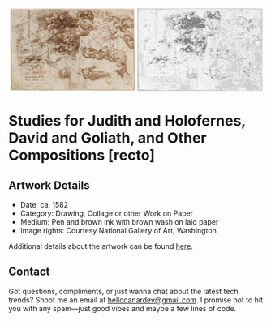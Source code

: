 <html>

<div align="center">
    <img width="49%" src="artwork.jpg" alt="artwork"/>
    <img width="49%" src="ascii_artwork.jpg" alt="artwork ASCII"/>
</div>

# Studies for Judith and Holofernes, David and Goliath, and Other Compositions [recto]

## Artwork Details

- Date: ca. 1582
- Category: Drawing, Collage or other Work on Paper
- Medium: Pen and brown ink with brown wash on laid paper
- Image rights: Courtesy National Gallery of Art, Washington

Additional details about the artwork can be found [here](https://www.artsy.net/artwork/studies-for-judith-and-holofernes-david-and-goliath-and-other-compositions-recto).

## Contact

Got questions, compliments, or just wanna chat about the latest tech trends? Shoot me an email
at [hellocanardev@gmail.com](mailto:hellocanardev@gmail.com). I promise not to hit you with any spam—just good vibes and
maybe a few lines of code.

</html>
